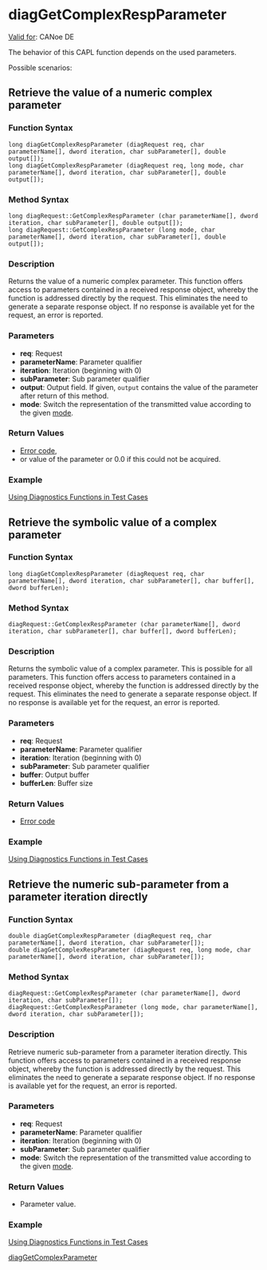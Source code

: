 # diagGetComplexRespParameter

[Valid for](../../../Shared/FeatureAvailability.md): CANoe DE

The behavior of this CAPL function depends on the used parameters.

Possible scenarios:

## Retrieve the value of a numeric complex parameter

### Function Syntax

```plaintext
long diagGetComplexRespParameter (diagRequest req, char parameterName[], dword iteration, char subParameter[], double output[]);
long diagGetComplexRespParameter (diagRequest req, long mode, char parameterName[], dword iteration, char subParameter[], double output[]);
```

### Method Syntax

```plaintext
long diagRequest::GetComplexRespParameter (char parameterName[], dword iteration, char subParameter[], double output[]);
long diagRequest::GetComplexRespParameter (long mode, char parameterName[], dword iteration, char subParameter[], double output[]);
```

### Description

Returns the value of a numeric complex parameter. This function offers access to parameters contained in a received response object, whereby the function is addressed directly by the request. This eliminates the need to generate a separate response object. If no response is available yet for the request, an error is reported.

### Parameters

- **req**: Request
- **parameterName**: Parameter qualifier
- **iteration**: Iteration (beginning with 0)
- **subParameter**: Sub parameter qualifier
- **output**: Output field. If given, `output` contains the value of the parameter after return of this method.
- **mode**: Switch the representation of the transmitted value according to the given [mode](../CAPLfunctionsDiagnosticsAccessMode.md).

### Return Values

- [Error code](../CAPLfunctionsDiagnosticsErrorCode.md),
- or value of the parameter or 0.0 if this could not be acquired.

### Example

[Using Diagnostics Functions in Test Cases](../CAPLfunctionsDiagnosticsUsingFunctionTestCase.md)

## Retrieve the symbolic value of a complex parameter

### Function Syntax

```plaintext
long diagGetComplexRespParameter (diagRequest req, char parameterName[], dword iteration, char subParameter[], char buffer[], dword bufferLen);
```

### Method Syntax

```plaintext
diagRequest::GetComplexRespParameter (char parameterName[], dword iteration, char subParameter[], char buffer[], dword bufferLen);
```

### Description

Returns the symbolic value of a complex parameter. This is possible for all parameters. This function offers access to parameters contained in a received response object, whereby the function is addressed directly by the request. This eliminates the need to generate a separate response object. If no response is available yet for the request, an error is reported.

### Parameters

- **req**: Request
- **parameterName**: Parameter qualifier
- **iteration**: Iteration (beginning with 0)
- **subParameter**: Sub parameter qualifier
- **buffer**: Output buffer
- **bufferLen**: Buffer size

### Return Values

- [Error code](../CAPLfunctionsDiagnosticsErrorCode.md)

### Example

[Using Diagnostics Functions in Test Cases](../CAPLfunctionsDiagnosticsUsingFunctionTestCase.md)

## Retrieve the numeric sub-parameter from a parameter iteration directly

### Function Syntax

```plaintext
double diagGetComplexRespParameter (diagRequest req, char parameterName[], dword iteration, char subParameter[]);
double diagGetComplexRespParameter (diagRequest req, long mode, char parameterName[], dword iteration, char subParameter[]);
```

### Method Syntax

```plaintext
diagRequest::GetComplexRespParameter (char parameterName[], dword iteration, char subParameter[]);
diagRequest::GetComplexRespParameter (long mode, char parameterName[], dword iteration, char subParameter[]);
```

### Description

Retrieve numeric sub-parameter from a parameter iteration directly. This function offers access to parameters contained in a received response object, whereby the function is addressed directly by the request. This eliminates the need to generate a separate response object. If no response is available yet for the request, an error is reported.

### Parameters

- **req**: Request
- **parameterName**: Parameter qualifier
- **iteration**: Iteration (beginning with 0)
- **subParameter**: Sub parameter qualifier
- **mode**: Switch the representation of the transmitted value according to the given [mode](../CAPLfunctionsDiagnosticsAccessMode.md).

### Return Values

- Parameter value.

### Example

[Using Diagnostics Functions in Test Cases](../CAPLfunctionsDiagnosticsUsingFunctionTestCase.md)

[diagGetComplexParameter](CAPLfunctionDiagGetComplexParameter.md)
